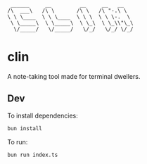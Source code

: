 ```
 ______     __         __     __   __    
/\  ___\   /\ \       /\ \   /\ "-.\ \   
\ \ \____  \ \ \____  \ \ \  \ \ \-.  \  
 \ \_____\  \ \_____\  \ \_\  \ \_\\"\_\ 
  \/_____/   \/_____/   \/_/   \/_/ \/_/ 

```

# clin
A note-taking tool made for terminal dwellers.

## Dev
To install dependencies:

```bash
bun install
```

To run:

```bash
bun run index.ts
```

